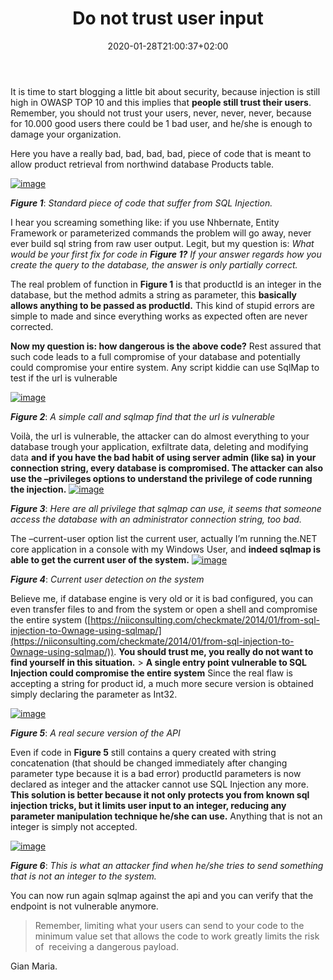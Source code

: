 ﻿---
title: "Do not trust user input"
description: ""
date: 2020-01-28T21:00:37+02:00
draft: false
tags: [Security]
categories: [security]
---
It is time to start blogging a little bit about security, because injection is still high in OWASP TOP 10 and this implies that  **people still trust their users**. Remember, you should not trust your users, never, never, never, because for 10.000 good users there could be 1 bad user, and he/she is enough to damage your organization.

Here you have a really bad, bad, bad, bad, piece of code that is meant to allow product retrieval from northwind database Products table.

[![image](http://www.codewrecks.com/blog/wp-content/uploads/2020/01/image_thumb-5.png "image")](http://www.codewrecks.com/blog/wp-content/uploads/2020/01/image-5.png)

 ***Figure 1***: *Standard piece of code that suffer from SQL Injection.*

I hear you screaming something like: if you use Nhbernate, Entity Framework or parameterized commands the problem will go away, never ever build sql string from raw user output. Legit, but my question is: *What would be your first fix for code in  **Figure 1?** If your answer regards how you create the query to the database, the answer is only partially correct.*

The real problem of function in  **Figure 1** is that productId is an integer in the database, but the method admits a string as parameter, this  **basically allows anything to be passed as productId.** This kind of stupid errors are simple to made and since everything works as expected often are never corrected.

 **Now my question is: how dangerous is the above code?** Rest assured that such code leads to a full compromise of your database and potentially could compromise your entire system. Any script kiddie can use SqlMap to test if the url is vulnerable

[![image](http://www.codewrecks.com/blog/wp-content/uploads/2020/01/image_thumb-6.png "image")](http://www.codewrecks.com/blog/wp-content/uploads/2020/01/image-6.png)

 ***Figure 2***: *A simple call and sqlmap find that the url is vulnerable*

Voilà, the url is vulnerable, the attacker can do almost everything to your database trough your application, exfiltrate data, deleting and modifying data  **and if you have the bad habit of using server admin (like sa) in your connection string, every database is compromised. The attacker can also use the –privileges options to understand the privilege of code running the injection.** [![image](http://www.codewrecks.com/blog/wp-content/uploads/2020/01/image_thumb-7.png "image")](http://www.codewrecks.com/blog/wp-content/uploads/2020/01/image-7.png)

 ***Figure 3***: *Here are all privilege that sqlmap can use, it seems that someone access the database with an administrator connection string, too bad.*

The –current-user option list the current user, actually I’m running the.NET core application in a console with my Windows User, and **indeed sqlmap is able to get the current user of the system.** [![image](http://www.codewrecks.com/blog/wp-content/uploads/2020/01/image_thumb-8.png "image")](http://www.codewrecks.com/blog/wp-content/uploads/2020/01/image-8.png)

 ***Figure 4***: *Current user detection on the system*

Believe me, if database engine is very old or it is bad configured, you can even transfer files to and from the system or open a shell and compromise the entire system ([https://niiconsulting.com/checkmate/2014/01/from-sql-injection-to-0wnage-using-sqlmap/](https://niiconsulting.com/checkmate/2014/01/from-sql-injection-to-0wnage-using-sqlmap/)). **You should trust me, you really do not want to find yourself in this situation.** >  **A single entry point vulnerable to SQL Injection could compromise the entire system** Since the real flaw is accepting a string for product id, a much more secure version is obtained simply declaring the parameter as Int32.

[![image](http://www.codewrecks.com/blog/wp-content/uploads/2020/01/image_thumb-9.png "image")](http://www.codewrecks.com/blog/wp-content/uploads/2020/01/image-9.png)

 ***Figure 5***: *A real secure version of the API*

Even if code in  **Figure 5** still contains a query created with string concatenation (that should be changed immediately after changing parameter type because it is a bad error) productId parameters is now declared as integer and the attacker cannot use SQL Injection any more.  **This solution is better because it not only protects you from known sql injection tricks, but it limits user input to an integer, reducing any parameter manipulation technique he/she can use.** Anything that is not an integer is simply not accepted.

[![image](http://www.codewrecks.com/blog/wp-content/uploads/2020/01/image_thumb-10.png "image")](http://www.codewrecks.com/blog/wp-content/uploads/2020/01/image-10.png)

 ***Figure 6***: *This is what an attacker find when he/she tries to send something that is not an integer to the system.*

You can now run again sqlmap against the api and you can verify that the endpoint is not vulnerable anymore.

> Remember, limiting what your users can send to your code to the minimum value set that allows the code to work greatly limits the risk of  receiving a dangerous payload.

Gian Maria.
